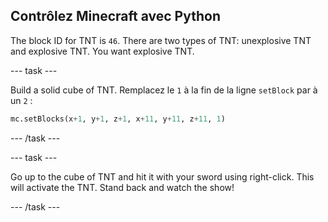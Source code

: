 ## Contrôlez Minecraft avec Python

The block ID for TNT is `46`. There are two types of TNT: unexplosive TNT and explosive TNT. You want explosive TNT.

\--- task \---

Build a solid cube of TNT. Remplacez le `1` à la fin de la ligne `setBlock` par à un `2` :

```python
mc.setBlocks(x+1, y+1, z+1, x+11, y+11, z+11, 1)
```

\--- /task \---

\--- task \---

Go up to the cube of TNT and hit it with your sword using right-click. This will activate the TNT. Stand back and watch the show!

\--- /task \---